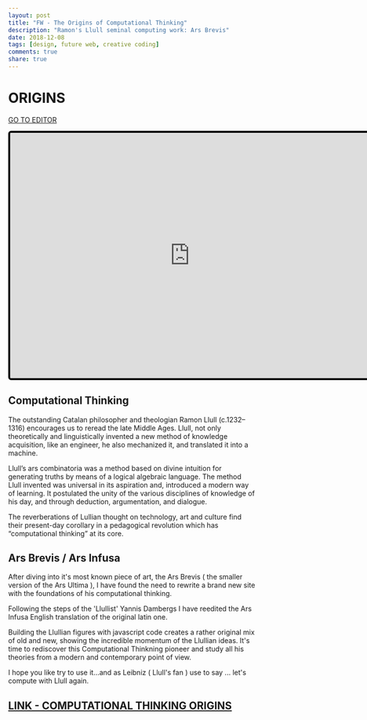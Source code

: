 ```yaml
---
layout: post
title: "FW - The Origins of Computational Thinking"
description: "Ramon's Llull seminal computing work: Ars Brevis"
date: 2018-12-08
tags: [design, future web, creative coding]
comments: true
share: true
---
```


# ORIGINS

[GO TO EDITOR](https://editor.p5js.org/bernatferragut/sketches/HkO4HfkAX)

<iframe 
frameborder="0" 
border="0" 
cellspacing="0"
style="
width: 732px; 
height: 500px; 
border: 4px solid #000000;
border-radius: 6px; 
overflow: hidden;
position: relative;"
scrolling = "no"
src="https://editor.p5js.org/bernatferragut/embed/HkO4HfkAX"></iframe>

## Computational Thinking

The outstanding Catalan philosopher and theologian Ramon Llull (c.1232–1316) encourages us to reread the late Middle Ages. 
Llull, not only theoretically and linguistically invented a new method of knowledge acquisition, like an engineer, 
he also mechanized it, and translated it into a machine.

Llull’s ars combinatoria was a method based on divine intuition for generating truths by means of a logical algebraic language.
The method Llull invented was universal in its aspiration and, introduced a modern way of learning. 
It postulated the unity of the various disciplines of knowledge of his day, and through deduction, argumentation, and dialogue.

The reverberations of Lullian thought on technology, art and culture find their present-day corollary in a pedagogical revolution 
which has “computational thinking” at its core.

## Ars Brevis / Ars Infusa

After diving into it's most known piece of art, the Ars Brevis ( the smaller version of the Ars Ultima ), I have found the need
to rewrite a brand new site with the foundations of his computational thinking.

Following the steps of the 'Llullist' Yannis Dambergs I have reedited the Ars Infusa English translation of the original latin one.

Building the Llullian figures with javascript code creates a rather original mix of old and new, showing the incredible momentum of the Llullian ideas.  It's time to rediscover this Computational Thinkning pioneer and study all his theories from a modern and contemporary point of view.

I hope you like try to use it...and as Leibniz ( Llull's fan ) use to say ... let's compute with Llull again.

## [LINK - COMPUTATIONAL THINKING ORIGINS](http://ars-infusa.surge.sh/)



